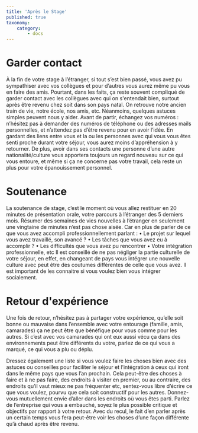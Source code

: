 ```yaml
---
title: 'Après le Stage'
published: true
taxonomy:
    category:
        - docs
---
```


#  Garder contact 

À la fin de votre stage à l’étranger, si tout s’est bien passé, vous avez pu sympathiser avec vos collègues et pour d’autres vous aurez même pu vous en faire des amis.
Pourtant, dans les faits, ça reste souvent compliqué de garder contact avec les collègues avec qui on s'entendait bien, surtout après être revenu chez soit dans son pays natal. On retrouve notre ancien train de vie, notre école, nos amis, etc. 
Néanmoins, quelques astuces simples peuvent nous y aider.
Avant de partir, échangez vos numéros : n’hésitez pas à demander des numéros de téléphone ou des adresses mails personnelles, et n’attendez pas d’être revenu pour en avoir l’idée.
En gardant des liens entre vous et la ou les personnes avec qui vous vous êtes senti proche durant votre séjour, vous aurez moins d’appréhension à y retourner. De plus, avoir dans ses contacts une personne d’une autre nationalité/culture vous apportera toujours un regard nouveau sur ce qui vous entoure, et même si ça ne concerne pas votre travail, cela reste un plus pour votre épanouissement personnel.

# Soutenance 

La soutenance de stage, c’est le moment où vous allez restituer en 20 minutes de présentation orale, votre parcours à l’étranger des 5 derniers mois. 
Résumer des semaines de vies nouvelles à l’étranger en seulement une vingtaine de minutes n’est pas chose aisée. Car en plus de parler de ce que vous avez accompli professionnellement parlant : 
•	Le projet sur lequel vous avez travaillé, son avancé ?
•	Les tâches que vous avez eu à accomplir ?
•	Les difficultés que vous avez pu rencontrer
•	Votre intégration professionnelle, etc
Il est conseillé de ne pas négliger la partie culturelle de votre séjour, en effet, en changeant de pays vous intégrer une nouvelle culture avec peut être des coutumes différentes de celle que vous avez. Il est important de les connaitre si vous voulez bien vous intégrer socialement. 

# Retour d'expérience

Une fois de retour, n’hésitez pas à partager votre expérience, qu’elle soit bonne ou mauvaise dans l’ensemble avec votre entourage (famille, amis, camarades) ça ne peut être que bénéfique pour vous comme pour les autres. 
Si c’est avec vos camarades qui ont eux aussi vécu ça dans des environnements peut être différents du votre, parlez de ce qui vous a marqué, ce qui vous a plu ou déplu.

Dressez également une liste si vous voulez faire les choses bien avec des astuces ou conseilles pour faciliter le séjour et l’intégration à ceux qui iront dans le même pays que vous l’an prochain. 
Cela peut-être des choses à faire et à ne pas faire, des endroits à visiter en premier, ou au contraire, des endroits qu’il vaut mieux ne pas fréquenter etc, sentez-vous libre d’écrire ce que vous voulez, pourvu que cela soit constructif pour les autres. 
Donnez-vous mutuellement envie d’aller dans les endroits où vous êtes parti. 
Parlez de l’entreprise qui vous a embauché, soyez le plus possible critique et objectifs par rapport à votre retour. Avec du recul, le fait d’en parler après un certain temps  vous fera peut-être voir les choses d’une façon différente qu’à chaud après être revenu.


